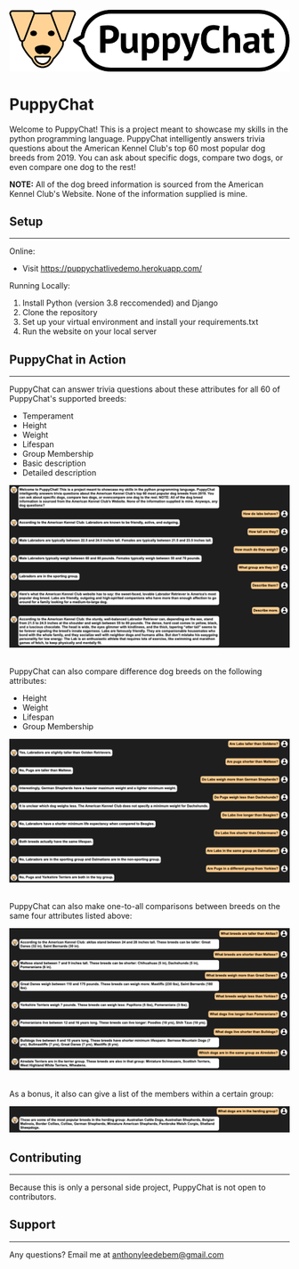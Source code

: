 ![](Logo.png)

# PuppyChat
Welcome to PuppyChat! This is a project meant to showcase my skills in the python programming language. PuppyChat intelligently answers trivia questions about the American Kennel Club's top 60 most popular dog breeds from 2019. You can ask about specific dogs, compare two dogs, or even compare one dog to the rest!

**NOTE:** All of the dog breed information is sourced from the American Kennel Club's Website. None of the information supplied is mine.

## Setup
___
Online:
* Visit https://puppychatlivedemo.herokuapp.com/

Running Locally:
1. Install Python (version 3.8 reccomended) and Django
2. Clone the repository
3. Set up your virtual environment and install your requirements.txt
4. Run the website on your local server

## PuppyChat in Action
___

<p>PuppyChat can answer trivia questions about these attributes for all 60 of PuppyChat's supported breeds:</p>

* Temperament
* Height
* Weight
* Lifespan
* Group Membership
* Basic description
* Detailed description

![](screenshot1.png)

<p><br>PuppyChat can also compare difference dog breeds on the following attributes:</p>

* Height
* Weight
* Lifespan
* Group Membership

![](screenshot2.png)

<p><br>PuppyChat can also make one-to-all comparisons between breeds on the same four attributes listed above:</p>

![](screenshot3.png)

<p><br>As a bonus, it also can give a list of the members within a certain group:</P>

![](screenshot4.png)

## Contributing
___
<p>Because this is only a personal side project, PuppyChat is not open to contributors.</p>

## Support
---
Any questions? Email me at anthonyleedebem@gmail.com
